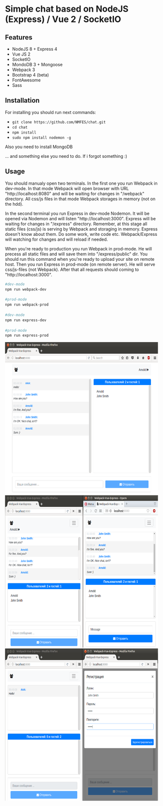 # Simple chat based on NodeJS (Express) / Vue 2 / SocketIO

## Features
* NodeJS 8 + Express 4
* Vue JS 2
* SocketIO
* MondoDB 3 + Mongoose
* Webpack 3
* Bootstrap 4 (beta)
* FontAwesome
* Sass


## Installation

For installing you should run next commands:
* `git clone https://github.com/NMFES/chat.git`
* `cd chat`
* `npm install`
* `sudo npm install nodemon -g`

Also you need to install MongoDB

... and something else you need to do. If i forgot something :)


## Usage

You should manualy open two terminals. In the first one you run Webpack in dev-mode. In that mode Webpack will open browser with URL "http://localhost:8080" and will be waiting for changes in "/webpack" directory. All css/js files in that mode Webpack storages in memory (not on the hdd). 

In the second terminal you run Express in dev-mode Nodemon. It will be opened via Nodemon and will listen "http://localhost:3000". Express will be waiting for changes in "/express" directory. Remember, at this stage all static files (css/js) is serving by Webpack and storaging in memory. Express doesn't know about them. Do some work, write code etc. Webpack/Express will watching for changes and will reload if needed.

When you're ready to production you run Webpack in prod-mode. He will precess all static files and will save them into "/express/public" dir. You should run this command when you're ready to upload your site on remote host. Then you run Express in prod-mode (on remote server). He will serve css/js-files (not Webpack). After that all requests should coming to "http://localhost:3000".

``` bash
#dev-mode
npm run webpack-dev

#prod-mode
npm run webpack-prod

#dev-mode
npm run express-dev

#prod-mode
npm run express-prod
```

<img src="https://raw.githubusercontent.com/NMFES/chat/master/express/public/img/1.png" height="500">
<img src="https://raw.githubusercontent.com/NMFES/chat/master/express/public/img/2.png" height="500">
<img src="https://raw.githubusercontent.com/NMFES/chat/master/express/public/img/3.png" height="500">
